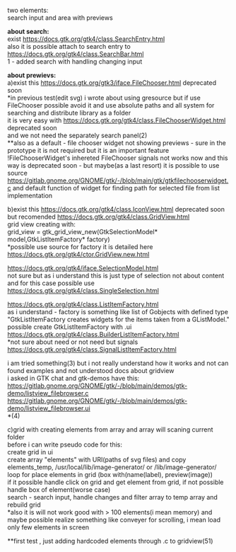 two elements:<br>
search input and area with previews<br>

<b>about search:</b><br>
exist https://docs.gtk.org/gtk4/class.SearchEntry.html<br>
also it is possible attach to search entry to https://docs.gtk.org/gtk4/class.SearchBar.html<br>
1 - added search with handling changing input<br>

<b>about prewievs:</b><br>
a)exist this https://docs.gtk.org/gtk3/iface.FileChooser.html deprecated soon<br>
*in previous test(edit svg) i wrote about using gresource but if use FileChooser possible avoid it and use absolute paths and all system for searching and distribute library as a folder<br>
it is very easy with https://docs.gtk.org/gtk4/class.FileChooserWidget.html deprecated soon<br>
and we not need the separately search panel(2)<br>
**also as a default - file chooser widget not showing previews - sure in the prototype it is not required but it is an important feature<br>
!FileChooserWidget's inhereted FileChooser signals not works now and this way is deprecated soon - but maybe(as a last resort) it is possible to use source https://gitlab.gnome.org/GNOME/gtk/-/blob/main/gtk/gtkfilechooserwidget.c and default function of widget for finding path for selected file from list implementation<br>

b)exist this https://docs.gtk.org/gtk4/class.IconView.html deprecated soon<br>
but recomended https://docs.gtk.org/gtk4/class.GridView.html<br>
grid view creating with:<br>
grid_view = gtk_grid_view_new(GtkSelectionModel* model,GtkListItemFactory* factory)<br>
*possible use source for factory it is detailed here https://docs.gtk.org/gtk4/ctor.GridView.new.html<br>

https://docs.gtk.org/gtk4/iface.SelectionModel.html<br>
not sure but as i understand this is just type of selection not about content and for this case possible use https://docs.gtk.org/gtk4/class.SingleSelection.html<br>

https://docs.gtk.org/gtk4/class.ListItemFactory.html<br>
as i understand - factory is something like list of Gobjects with defined type<br>
"GtkListItemFactory creates widgets for the items taken from a GListModel."<br>
possible create GtkListItemFactory with .ui https://docs.gtk.org/gtk4/class.BuilderListItemFactory.html<br>
*not sure about need or not need but signals https://docs.gtk.org/gtk4/class.SignalListItemFactory.html<br>

i am tried something(3) but i not really understand how it works and not can found examples and not understood docs about gridview<br>
i asked in GTK chat and gtk-demos have this:<br>
https://gitlab.gnome.org/GNOME/gtk/-/blob/main/demos/gtk-demo/listview_filebrowser.c<br>
https://gitlab.gnome.org/GNOME/gtk/-/blob/main/demos/gtk-demo/listview_filebrowser.ui<br>
*(4)

c)grid with creating elements from array and array will scaning current folder<br>
before i can write pseudo code for this:<br>
create grid in ui<br>
create array "elements" with URI(paths of svg files) and copy elements_temp, /usr/local/lib/image-generator/ or /lib/image-generator/<br>
loop for place elements in grid (box with(name(label), preview(image))<br>
if it possible handle click on grid and get element from grid, if not possible handle box of element(worse case)<br>
search - search input, handle changes and filter array to temp array and rebuild grid<br>
*also it is will not work good with > 100 elements(i mean memory) and maybe possible realize something like conveyer for scrolling, i mean load only few elements in screen<br>

**first test , just adding hardcoded elements through .c to gridview(51)
